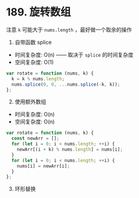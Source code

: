 # 189. 旋转数组

注意 `k` 可能大于 `nums.length` ，最好做一个取余的操作

1. 自带函数 splice

* 时间复杂度: O(n) —— 取决于 `splice` 的时间复杂度
* 空间复杂度: O(1)

```js
var rotate = function (nums, k) {
  k = k % nums.length;
  nums.splice(0, 0, ...nums.splice(-k, k));
};
```

2. 使用额外数组

* 时间复杂度: O(n)
* 空间复杂度: O(n)

```js
var rotate = function (nums, k) {
  const newArr = [];
  for (let i = 0; i < nums.length; ++i) {
    newArr[(i + k) % nums.length] = nums[i];
  }
  for (let i = 0; i < nums.length; ++i) {
    nums[i] = newArr[i];
  }
};
```

3. 环形替换
